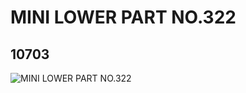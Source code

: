 # MINI LOWER PART NO.322
## 10703
![MINI LOWER PART NO.322](https://lc-www-live-s.legocdn.com/media/bricks/5/2/6020817.jpg)
